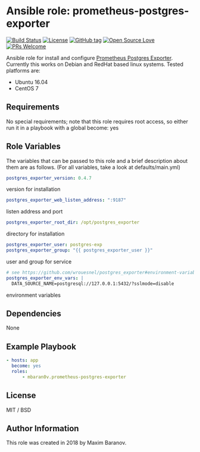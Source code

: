 # Ansible role: prometheus-postgres-exporter

[![Build Status](https://travis-ci.org/mbaran0v/ansible-role-prometheus-postgres-exporter.svg?branch=master)](https://travis-ci.org/mbaran0v/ansible-role-prometheus-postgres-exporter) [![License](https://img.shields.io/badge/license-MIT%20License-brightgreen.svg)](https://opensource.org/licenses/MIT) [![GitHub tag](https://img.shields.io/github/tag/mbaran0v/ansible-role-prometheus-postgres-exporter.svg)](https://github.com/mbaran0v/ansible-role-prometheus-postgres-exporter/tags) [![Open Source Love](https://badges.frapsoft.com/os/v1/open-source.svg?v=103)](https://github.com/ellerbrock/open-source-badges/) [![PRs Welcome](https://img.shields.io/badge/PRs-welcome-brightgreen.svg?style=flat-square)](http://makeapullrequest.com)

Ansible role for install and configure [Prometheus Postgres Exporter](https://github.com/wrouesnel/postgres_exporter). Currently this works on Debian and RedHat based linux systems. Tested platforms are:

* Ubuntu 16.04
* CentOS 7

Requirements
------------

No special requirements; note that this role requires root access, so either run it in a playbook with a global become: yes

Role Variables
--------------

The variables that can be passed to this role and a brief description about them are as follows. (For all variables, take a look at defaults/main.yml)

```yaml
postgres_exporter_version: 0.4.7
```
version for installation

```yaml
postgres_exporter_web_listen_address: ":9187"
```
listen address and port

```yaml
postgres_exporter_root_dir: /opt/postgres_exporter
```
directory for installation

```yaml
postgres_exporter_user: postgres-exp
postgres_exporter_group: "{{ postgres_exporter_user }}"
```
user and group for service

```yaml
# see https://github.com/wrouesnel/postgres_exporter#environment-variables
postgres_exporter_env_vars: |
  DATA_SOURCE_NAME=postgresql://127.0.0.1:5432/?sslmode=disable
```
environment variables

Dependencies
------------

None

Example Playbook
----------------


```yaml
- hosts: app
  become: yes
  roles:
      - mbaran0v.prometheus-postgres-exporter
```

License
-------

MIT / BSD

Author Information
------------------

This role was created in 2018 by Maxim Baranov.
